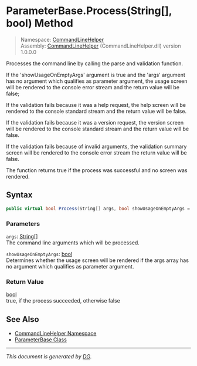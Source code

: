 ﻿# ParameterBase.Process(String[], bool) Method

> Namespace: [CommandLineHelper](_toc.CommandLineHelper.md#commandlinehelper-namespace)\
> Assembly: [CommandLineHelper](_toc.CommandLineHelper.md) (CommandLineHelper.dll) version 1.0.0.0

Processes the command line by calling the parse and validation function. 

If the 'showUsageOnEmptyArgs' argument is true and the 'args' argument has no argument which qualifies as parameter argument, the usage screen will be rendered to the console error stream and the return value will be false;



If the validation fails because it was a help request, the help screen will be rendered to the console standard stream and the return value will be false.



If the validation fails because it was a version request, the version screen will be rendered to the console standard stream and the return value will be false.



If the validation fails because of invalid arguments, the validation summary screen will be rendered to the console error stream the return value will be false.



The function returns true if the process was successful and no screen was rendered.



## Syntax

```csharp
public virtual bool Process(String[] args, bool showUsageOnEmptyArgs = true)
```

### Parameters

`args`: [String[]](https://docs.microsoft.com/en-us/dotnet/api/system.string)\
The command line arguments which will be processed.

`showUsageOnEmptyArgs`: [bool](https://docs.microsoft.com/en-us/dotnet/api/system.boolean)\
Determines whether the usage screen will be rendered if the args array has no argument which qualifies as parameter argument.

### Return Value

[bool](https://docs.microsoft.com/en-us/dotnet/api/system.boolean)\
true, if the process succeeded, otherwise false

## See Also

- [CommandLineHelper Namespace](_toc.CommandLineHelper.md#commandlinehelper-namespace)
- [ParameterBase Class](CommandLineHelper.ParameterBase.md)

---

_This document is generated by [DG](https://github.com/Khojasteh/dg)._
